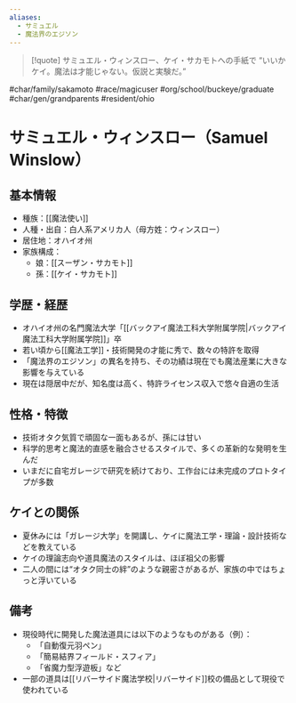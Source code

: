 ```yaml
---
aliases:
  - サミュエル
  - 魔法界のエジソン
---
```

>[!quote] サミュエル・ウィンスロー、ケイ・サカモトへの手紙で
“いいかケイ。魔法は才能じゃない。仮説と実験だ。”  

#char/family/sakamoto #race/magicuser #org/school/buckeye/graduate #char/gen/grandparents #resident/ohio
# サミュエル・ウィンスロー（Samuel Winslow）

## 基本情報
- 種族：[[魔法使い]]
- 人種・出自：白人系アメリカ人（母方姓：ウィンスロー）
- 居住地：オハイオ州
- 家族構成：
    - 娘：[[スーザン・サカモト]]
    - 孫：[[ケイ・サカモト]]

## 学歴・経歴
- オハイオ州の名門魔法大学「[[バックアイ魔法工科大学附属学院|バックアイ魔法工科大学附属学院]]」卒
- 若い頃から[[魔法工学]]・技術開発の才能に秀で、数々の特許を取得
- 「魔法界のエジソン」の異名を持ち、その功績は現在でも魔法産業に大きな影響を与えている
- 現在は隠居中だが、知名度は高く、特許ライセンス収入で悠々自適の生活

## 性格・特徴
- 技術オタク気質で頑固な一面もあるが、孫には甘い
- 科学的思考と魔法的直感を融合させるスタイルで、多くの革新的な発明を生んだ
- いまだに自宅ガレージで研究を続けており、工作台には未完成のプロトタイプが多数

## ケイとの関係
- 夏休みには「ガレージ大学」を開講し、ケイに魔法工学・理論・設計技術などを教えている
- ケイの理論志向や道具魔法のスタイルは、ほぼ祖父の影響
- 二人の間には“オタク同士の絆”のような親密さがあるが、家族の中ではちょっと浮いている

## 備考
- 現役時代に開発した魔法道具には以下のようなものがある（例）：
    - 「自動復元羽ペン」
    - 「簡易結界フィールド・スフィア」
    - 「省魔力型浮遊板」など
- 一部の道具は[[リバーサイド魔法学校|リバーサイド]]校の備品として現役で使われている
